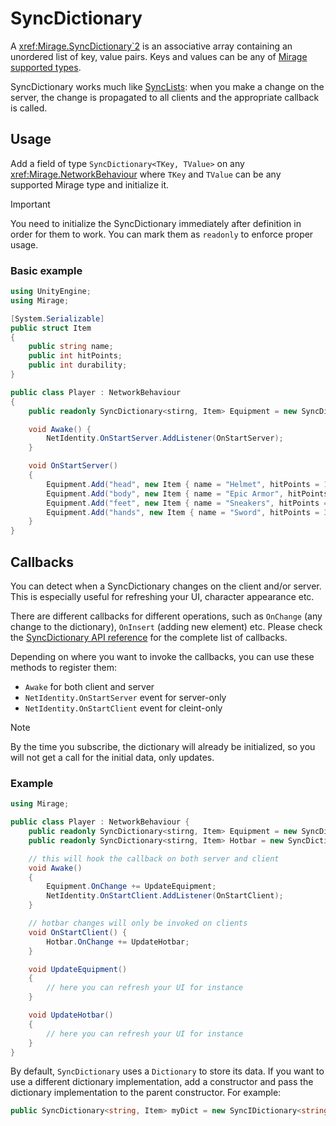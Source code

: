 # SyncDictionary
A <xref:Mirage.SyncDictionary`2> is an associative array containing an unordered list of key, value pairs. Keys and values can be any of [Mirage supported types](../DataTypes.md).

SyncDictionary works much like [SyncLists](SyncLists.md): when you make a change on the server, the change is propagated to all clients and the appropriate callback is called.

## Usage
Add a field of type `SyncDictionary<TKey, TValue>` on any <xref:Mirage.NetworkBehaviour> where `TKey` and `TValue` can be any supported Mirage type and initialize it.

> [!IMPORTANT]
> You need to initialize the SyncDictionary immediately after definition in order for them to work. You can mark them as `readonly` to enforce proper usage.

### Basic example
```cs
using UnityEngine;
using Mirage;

[System.Serializable]
public struct Item
{
    public string name;
    public int hitPoints;
    public int durability;
}

public class Player : NetworkBehaviour
{
    public readonly SyncDictionary<stirng, Item> Equipment = new SyncDictionary<string, Item>();

    void Awake() {
        NetIdentity.OnStartServer.AddListener(OnStartServer);
    }

    void OnStartServer()
    {
        Equipment.Add("head", new Item { name = "Helmet", hitPoints = 10, durability = 20 });
        Equipment.Add("body", new Item { name = "Epic Armor", hitPoints = 50, durability = 50 });
        Equipment.Add("feet", new Item { name = "Sneakers", hitPoints = 3, durability = 40 });
        Equipment.Add("hands", new Item { name = "Sword", hitPoints = 30, durability = 15 });
    }
}
```

## Callbacks
You can detect when a SyncDictionary changes on the client and/or server. This is especially useful for refreshing your UI, character appearance etc.

There are different callbacks for different operations, such as `OnChange` (any change to the dictionary), `OnInsert` (adding new element) etc. Please check the [SyncDictionary API reference](xref:Mirage.SyncIDictionary`2) for the complete list of callbacks.

Depending on where you want to invoke the callbacks, you can use these methods to register them:
- `Awake` for both client and server
- `NetIdentity.OnStartServer` event for server-only
- `NetIdentity.OnStartClient` event for cleint-only

> [!NOTE]
> By the time you subscribe, the dictionary will already be initialized, so you will not get a call for the initial data, only updates.

### Example
```cs
using Mirage;

public class Player : NetworkBehaviour {
    public readonly SyncDictionary<stirng, Item> Equipment = new SyncDictionary<string, Item>();
    public readonly SyncDictionary<stirng, Item> Hotbar = new SyncDictionary<string, Item>();

    // this will hook the callback on both server and client
    void Awake()
    {
        Equipment.OnChange += UpdateEquipment;
        NetIdentity.OnStartClient.AddListener(OnStartClient);
    }

    // hotbar changes will only be invoked on clients
    void OnStartClient() {
        Hotbar.OnChange += UpdateHotbar;
    }

    void UpdateEquipment()
    {
        // here you can refresh your UI for instance
    }

    void UpdateHotbar()
    {
        // here you can refresh your UI for instance
    }
}
```

By default, `SyncDictionary` uses a `Dictionary` to store its data. If you want to use a different dictionary implementation, add a constructor and pass the dictionary implementation to the parent constructor. For example:

```cs
public SyncDictionary<string, Item> myDict = new SyncIDictionary<string, Item>(new MyDictionary<string, Item>());
```